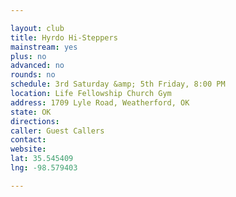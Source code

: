```yaml
---

layout: club
title: Hyrdo Hi-Steppers
mainstream: yes
plus: no
advanced: no
rounds: no
schedule: 3rd Saturday &amp; 5th Friday, 8:00 PM
location: Life Fellowship Church Gym
address: 1709 Lyle Road, Weatherford, OK
state: OK
directions: 
caller: Guest Callers
contact: 
website: 
lat: 35.545409
lng: -98.579403

---
```


